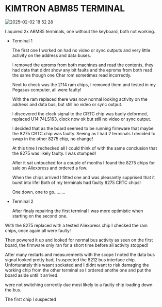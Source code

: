 # KIMTRON ABM85 TERMINAL

![2025-02-02 18 52 28](https://github.com/user-attachments/assets/56a30531-d393-4a27-bc05-2e4bf46a24ba)

I aquired 2x ABM85 terminals, one without the keyboard, both not working.
- Terminal 1
 
  The first one I worked on had no video or sync outputs and very little activity on the address and data buses.
  
  I removed the eproms from both machines and read the contents, they had data that didnt show any bit faults and the eproms from both read the same though one Char rom sometimes read incorrectly.
  
  Next to check was the 2114 ram chips, I removed them and tested in my Pegasus computer, all were faulty!
  
  With the ram replaced there was now normal looking activity on the address and data bus, but still no video or sync output.
  
  I discovered the clock signal to the CRTC chip was badly deformed, replaced U14 74LS163, clock now ok but still no video or sync output.
  
  I decided that as the board seemed to be running firmware that maybe the 8275 CRTC chip was faulty. Seeing as I had 2 terminals I decided to swap in the other 8275 chip, no change!
  
  At this time I rechecked all I could think of with the same conclusion that the 8275 was likely faulty. I was stumped!
  
  After it sat untouched for a couple of months I found the 8275 chips for sale on Aliexpress and ordered a few.
  
  When the chips arrived I fitted one and was pleasantly supprised that it burst into life!  Both of my terminals had faulty 8275 CRTC
 chips!

  One down, one to go.........

  
- Terminal 2

  After finaly repairing the first terminal I was more optimistic when starting on the second one.

With the 8275 replaced with a tested Aliexpress chip I checked the ram chips, once again all were faulty!  

Then powered it up and looked for normal bus activity as seen on the first board, the firmware only ran for a short time before all activity stopped!

After many restarts and measurements with the scope I noted the data bus signal looked pretty bad, I suspected the 8212 bus interface chip. 
Unfortunately this wasnt socketed and I didnt want to risk damaging the working chip from the other terminal so I ordered anothe one and put the board aside until it arrived.



were not switching correctly due most likely to a faulty chip loading down the bus.

The first chip I suspected

 
    

  

  
    
